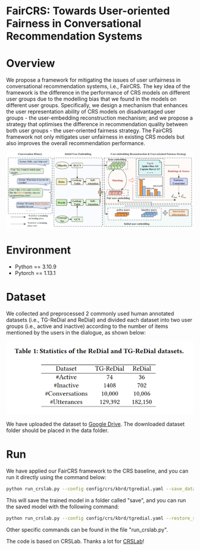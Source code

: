 # FairCRS: Towards User-oriented Fairness in Conversational Recommendation Systems

# Overview
We propose a framework for mitigating the issues of user unfairness in conversational recommendation systems, i.e., FairCRS. The key idea of the framework is the difference in the performance of CRS models on different user groups due to the modelling bias that we found in the models on different user groups. Specifically, we design a mechanism that enhances the user representation ability of CRS models on disadvantaged user groups - the user-embedding reconstruction mechanism; and we propose a strategy that optimises the difference in recommendation quality between both user groups - the user-oriented fairness strategy. The FairCRS framework not only mitigates user unfairness in existing CRS models but also improves the overall recommendation performance.

![image](https://github.com/LQlq123/FairCRS/blob/main/overallframework.png)
# Environment
* Python == 3.10.9
* Pytorch == 1.13.1

# Dataset
We collected and preprocessed 2 commonly used human annotated datasets (i.e., TG-ReDial and ReDial) and divided each dataset into two user groups (i.e., active and inactive) according to the number of items mentioned by the users in the dialogue, as shown below:

![image](https://github.com/LQlq123/FairCRS/blob/main/dataset.png)

We have uploaded the dataset to [Google Drive](https://drive.google.com/file/d/1a7KutG_JYZnsq0nGcnjY-Ppd4BjzESGv/view?usp=sharing). The downloaded dataset folder should be placed in the data folder.

# Run
We have applied our FairCRS framework to the CRS baseline, and you can run it directly using the command below:
```bash
python run_crslab.py --config config/crs/kbrd/tgredial.yaml --save_data --save_system
```
This will save the trained model in a folder called "save", and you can run the saved model with the following command:
```bash
python run_crslab.py --config config/crs/kbrd/tgredial.yaml --restore_system
```
Other specific commands can be found in the file "run_crslab.py".

The code is based on CRSLab.  Thanks a lot for [CRSLab](https://github.com/RUCAIBox/CRSLab/tree/main)!

